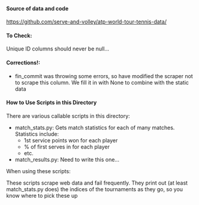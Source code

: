#### Source of data and code
https://github.com/serve-and-volley/atp-world-tour-tennis-data/

#### To Check:
Unique ID columns should never be null...

#### Corrections!:
* fin_commit was throwing some errors, so have modified the scraper not to scrape this column.  We fill it in with None to combine with the static data 

#### How to Use Scripts in this Directory

There are various callable scripts in this directory:

* match_stats.py: Gets match statistics for each of many matches.  Statistics include:
    * 1st service points won for each player
    * % of first serves in for each player
    * etc.
* match_results.py: Need to write this one...


When using these scripts:

These scripts scrape web data and fail frequently.  They print out (at least match_stats.py does) the indices of the tournaments as they go, so you know where to pick these up

